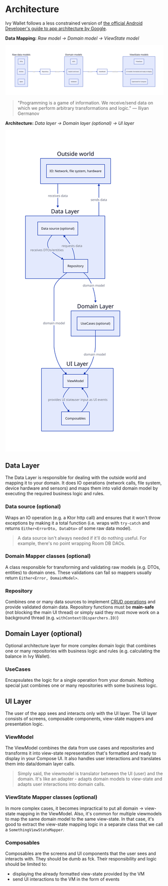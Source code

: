 # Architecture

Ivy Wallet follows a less constrained version of [the official Android Developer's guide to app architecture by Google](https://developer.android.com/topic/architecture).

**Data Mapping:** _Raw model → Domain model → ViewState model_

![data-mapping](../assets/data-mapping.svg)

> "Programming is a game of information. We receive/send data on which we perform arbitrary transformations and logic." — Iliyan Germanov

**Architecture:** _Data layer → Domain layer (optional) → UI layer_

![architecture](../assets/architecture.svg)

## Data Layer

The Data Layer is responsible for dealing with the outside world and mapping it to your domain. It does IO operations (network calls, file system, device hardware and sensors) and maps them into valid domain model by executing the required business logic and rules.

### Data source (optional)

Wraps an IO operation (e.g. a Ktor http call) and ensures that it won't throw exceptions by making it a total function (i.e. wraps with `try-catch` and returns `Either<ErrorDto, DataDto>` of some raw data model). 

> A data source isn't always needed if it'll do nothing useful. For example, there's no point wrapping Room DB DAOs.

### Domain Mapper classes (optional)

A class responsible for transforming and validating raw models (e.g. DTOs, entities) to domain ones. These validations can fail so mappers usually return `Either<Error, DomainModel>`.

### Repository

Combines one or many data sources to implement [CRUD operations](https://en.wikipedia.org/wiki/Create,_read,_update_and_delete) and provide validated domain data. Repository functions must be **main-safe** (not blocking the main UI thread) or simply said they must move work on a background thread (e.g. `withContext(Disparchers.IO)`)

## Domain Layer (optional)

Optional architecture layer for more complex domain logic that combines one or many repositories with business logic and rules (e.g. calculating the balance in Ivy Wallet).

### UseCases

Encapsulates the logic for a single operation from your domain. Nothing special just combines one or many repositories with some business logic.

## UI Layer

The user of the app sees and interacts only with the UI layer. The UI layer consists of screens, composable components, view-state mappers and presentation logic.

### ViewModel

The ViewModel combines the data from use cases and repositories and transforms it into view-state representation that's formatted and ready to display in your Compose UI. It also handles user interactions and translates them into data/domain layer calls.

> Simply said, the viewmodel is translator between the UI (user) and the domain. It's like an adapter - adapts domain models to view-state and adapts user interactions into domain calls.

### ViewState Mapper classes (optional)

In more complex cases, it becomes impractical to put all domain -> view-state mapping in the ViewModel. Also, it's common for multiple viewmodels to map the same domain model to the same view-state. In that case, it's good to extract the view-state mapping logic in a separate class that we call a `SomethingViewStateMapper`.

### Composables

Composables are the screens and UI components that the user sees and interacts with. They should be dumb as fck. Their responsibility and logic should be limited to:
- displaying the already formatted view-state provided by the VM
- send UI interactions to the VM in the form of events
